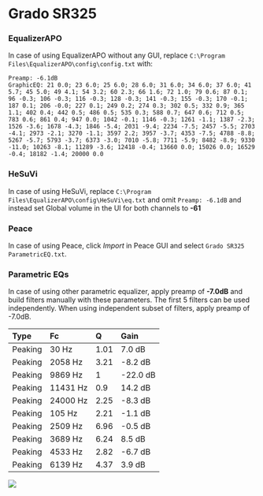 # Grado SR325

### EqualizerAPO
In case of using EqualizerAPO without any GUI, replace `C:\Program Files\EqualizerAPO\config\config.txt`
with:
```
Preamp: -6.1dB
GraphicEQ: 21 0.0; 23 6.0; 25 6.0; 28 6.0; 31 6.0; 34 6.0; 37 6.0; 41 5.7; 45 5.0; 49 4.1; 54 3.2; 60 2.3; 66 1.6; 72 1.0; 79 0.6; 87 0.1; 96 -0.3; 106 -0.3; 116 -0.3; 128 -0.3; 141 -0.3; 155 -0.3; 170 -0.1; 187 0.1; 206 -0.0; 227 0.1; 249 0.2; 274 0.3; 302 0.5; 332 0.9; 365 1.1; 402 0.4; 442 0.5; 486 0.5; 535 0.3; 588 0.7; 647 0.6; 712 0.5; 783 0.6; 861 0.4; 947 0.0; 1042 -0.1; 1146 -0.3; 1261 -1.1; 1387 -2.3; 1526 -3.6; 1678 -4.3; 1846 -5.4; 2031 -9.4; 2234 -7.5; 2457 -5.5; 2703 -4.1; 2973 -2.1; 3270 -1.1; 3597 2.2; 3957 -3.7; 4353 -7.5; 4788 -8.8; 5267 -5.7; 5793 -3.7; 6373 -3.0; 7010 -5.8; 7711 -5.9; 8482 -8.9; 9330 -11.0; 10263 -8.1; 11289 -3.6; 12418 -0.4; 13660 0.0; 15026 0.0; 16529 -0.4; 18182 -1.4; 20000 0.0
```

### HeSuVi
In case of using HeSuVi, replace `C:\Program Files\EqualizerAPO\config\HeSuVi\eq.txt` and omit `Preamp:
-6.1dB` and instead set Global volume in the UI for both channels to **-61**

### Peace
In case of using Peace, click *Import* in Peace GUI and select `Grado SR325 ParametricEQ.txt`.

### Parametric EQs
In case of using other parametric equalizer, apply preamp of **-7.0dB** and build filters manually
with these parameters. The first 5 filters can be used independently.
When using independent subset of filters, apply preamp of -7.0dB.

| Type    | Fc       |    Q | Gain     |
|:--------|:---------|:-----|:---------|
| Peaking | 30 Hz    | 1.01 | 7.0 dB   |
| Peaking | 2058 Hz  | 3.21 | -8.2 dB  |
| Peaking | 9869 Hz  | 1    | -22.0 dB |
| Peaking | 11431 Hz | 0.9  | 14.2 dB  |
| Peaking | 24000 Hz | 2.25 | -8.3 dB  |
| Peaking | 105 Hz   | 2.21 | -1.1 dB  |
| Peaking | 2509 Hz  | 6.96 | -0.5 dB  |
| Peaking | 3689 Hz  | 6.24 | 8.5 dB   |
| Peaking | 4533 Hz  | 2.82 | -6.7 dB  |
| Peaking | 6139 Hz  | 4.37 | 3.9 dB   |

![](https://raw.githubusercontent.com/jaakkopasanen/AutoEq/master/results/innerfidelity/sbaf-serious/Grado%20SR325/Grado%20SR325.png)